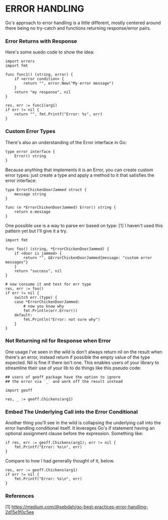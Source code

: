 # ERROR HANDLING

Go's approach to error handling is a little different, mostly centered around there being no try-catch and functions returning response/error pairs.

### Error Returns with Response
 
Here's some suedo code to show the idea:

    import errors
    import fmt
    
    func func1() (string, error) {
        if <error condition> {
            return "", error.New("My error message")
        }
        return "my response", nil 
    }
    
    res, err := func1(arg1)
    if err != nil {
        return "", fmt.Printf("Error: %s", err)
    }

### Custom Error Types

There's also an understanding of the Error interface in Go:

    type error interface {
        Error() string
    }

Because anything that implements it is an Error, you can create custom error types:  just create a type and apply a method to it that satisfies the error interface:  

    type ErrorChickenDoorJammed struct {
        message string
    }
    
    func (e *ErrorChickenDoorJammed) Error() string {
        return e.message
    }

One possible use is a way to parse err based on type: [1]  I haven't used this pattern yet but I'll give it a try.

    import fmt
    
    func foo() (string, *ErrorChickenDoorJammed) {
        if <door is jammed> {
            return "", &ErrorChickenDoorJammed{message: "custom error messages"}
        }
        return "success", nil
    }
    
    # now consume it and test for err type
    res, err := foo()
    if err != nil {
        switch err.(type) {
        case *ErrorChickenDoorJammed:
            # now you know why
            fmt.Println(err.Error())
        default:
            fmt.Println("Error: not sure why")
        }
    }        

### Not Returning nil for Response when Error

One usage I've seen in the wild is don't always return nil on the result when there's an error, instead return if possible the empty value of the type expected.  Nil is fine if there isn't one.  This enables users of your library to streamline their use of your lib to do things like this pseudo code:

    ## users of geoff package have the option to ignore 
    ## the error via `_` and work off the result instead 

    import geoff
    
    res, _ := geoff.Chickens(arg1)

### Embed The Underlying Call into the Error Conditional

Another thing you'll see in the wild is collapsing the underlying call into the error handling conditional itself.  It leverages Go's if statement having an optional assignment clause before the expression.  Something like:
 
    if res, err := geoff.Chickens(arg1); err != nil {
        fmt.Printf("Error: %s\n", err)
    }
    
Compare to how I had generally thought of it, below.  

    res, err := geoff.Chickens(arg1)
    if err != nil {
        fmt.Printf("Error: %s\n", err)
    }

### References

[1] https://medium.com/@sebdah/go-best-practices-error-handling-2d15e1f0c5ee